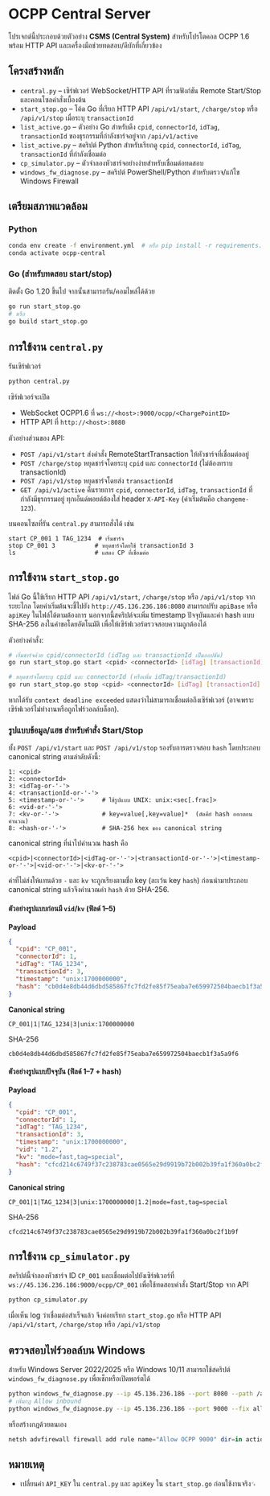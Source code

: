 # OCPP Central Server

โปรเจกต์นี้ประกอบด้วยตัวอย่าง **CSMS (Central System)** สำหรับโปรโตคอล OCPP 1.6 พร้อม HTTP API และเครื่องมือช่วยทดสอบ/ดีบักที่เกี่ยวข้อง

## โครงสร้างหลัก

- `central.py` – เซิร์ฟเวอร์ WebSocket/HTTP API ที่รวมฟังก์ชัน Remote Start/Stop และคอนโซลคำสั่งเบื้องต้น
- `start_stop.go` – โค้ด Go ที่เรียก HTTP API `/api/v1/start`, `/charge/stop` หรือ `/api/v1/stop` เมื่อระบุ `transactionId`
- `list_active.go` – ตัวอย่าง Go สำหรับดึง `cpid`, `connectorId`, `idTag`, `transactionId` ของธุรกรรมที่กำลังชาร์จอยู่จาก `/api/v1/active`
- `list_active.py` – สคริปต์ Python สำหรับเรียกดู `cpid`, `connectorId`, `idTag`, `transactionId` ที่กำลังเชื่อมต่อ
- `cp_simulator.py` – ตัวจำลองหัวชาร์จอย่างง่ายสำหรับเชื่อมต่อทดสอบ
- `windows_fw_diagnose.py` – สคริปต์ PowerShell/Python สำหรับตรวจ/แก้ไข Windows Firewall

## เตรียมสภาพแวดล้อม

### Python
```bash
conda env create -f environment.yml  # หรือ pip install -r requirements.txt
conda activate ocpp-central
```

### Go (สำหรับทดสอบ start/stop)
ติดตั้ง Go 1.20 ขึ้นไป จากนั้นสามารถรัน/คอมไพล์ได้ด้วย
```bash
go run start_stop.go
# หรือ
go build start_stop.go
```

## การใช้งาน `central.py`

รันเซิร์ฟเวอร์
```bash
python central.py
```
เซิร์ฟเวอร์จะเปิด
- WebSocket OCPP1.6 ที่ `ws://<host>:9000/ocpp/<ChargePointID>`
- HTTP API ที่ `http://<host>:8080`

ตัวอย่างส่วนของ API:
- `POST /api/v1/start` ส่งคำสั่ง RemoteStartTransaction ให้หัวชาร์จที่เชื่อมต่ออยู่
- `POST /charge/stop` หยุดชาร์จโดยระบุ `cpid` และ `connectorId` (ไม่ต้องทราบ transactionId)
- `POST /api/v1/stop` หยุดชาร์จโดยส่ง `transactionId`
- `GET /api/v1/active` คืนรายการ `cpid`, `connectorId`, `idTag`, `transactionId` ที่กำลังมีธุรกรรมอยู่
ทุกเอ็นด์พอยต์ต้องใส่ header `X-API-Key` (ค่าเริ่มต้นคือ `changeme-123`).

บนคอนโซลที่รัน `central.py` สามารถสั่งได้ เช่น
```
start CP_001 1 TAG_1234  # เริ่มชาร์จ
stop CP_001 3           # หยุดชาร์จโดยใช้ transactionId 3
ls                      # แสดง CP ที่เชื่อมต่อ
```

## การใช้งาน `start_stop.go`

ไฟล์ Go นี้ใช้เรียก HTTP API `/api/v1/start`, `/charge/stop` หรือ `/api/v1/stop` จากระยะไกล โดยค่าเริ่มต้นจะชี้ไปยัง `http://45.136.236.186:8080` สามารถปรับ `apiBase` หรือ `apiKey` ในไฟล์ได้ตามต้องการ นอกจากนี้สคริปต์จะเพิ่ม timestamp ปัจจุบันและค่า hash แบบ SHA-256 ลงในคำขอโดยอัตโนมัติ เพื่อให้เซิร์ฟเวอร์ตรวจสอบความถูกต้องได้

ตัวอย่างคำสั่ง:
```bash
# เริ่มชาร์จด้วย cpid/connectorId (idTag และ transactionId เป็นออปชัน)
go run start_stop.go start <cpid> <connectorId> [idTag] [transactionId]

# หยุดชาร์จโดยระบุ cpid และ connectorId (หรือเพิ่ม idTag/transactionId)
go run start_stop.go stop <cpid> <connectorId> [idTag] [transactionId]
```
หากได้รับ `context deadline exceeded` แสดงว่าไม่สามารถเชื่อมต่อถึงเซิร์ฟเวอร์ (อาจเพราะเซิร์ฟเวอร์ไม่ทำงานหรือถูกไฟร์วอลล์บล็อก).

### รูปแบบข้อมูล/แฮช สำหรับคำสั่ง Start/Stop

ทั้ง `POST /api/v1/start` และ `POST /api/v1/stop` รองรับการตรวจสอบ `hash` โดยประกอบ canonical string ตามลำดับดังนี้:

```
1: <cpid>
2: <connectorId>
3: <idTag-or-'-'>
4: <transactionId-or-'-'>
5: <timestamp-or-'-'>     # ใช้รูปแบบ UNIX: unix:<sec[.frac]>
6: <vid-or-'-'>
7: <kv-or-'-'>            # key=value[,key=value]*  (ตัดคีย์ hash ออกตอนคำนวณ)
8: <hash-or-'-'>          # SHA-256 hex ของ canonical string
```

canonical string ที่นำไปคำนวณ hash คือ

```
<cpid>|<connectorId>|<idTag-or-'-'>|<transactionId-or-'-'>|<timestamp-or-'-'>|<vid-or-'-'>|<kv-or-'-'>
```

ค่าที่ไม่ส่งให้แทนด้วย `-` และ `kv` จะถูกเรียงตามชื่อ key (ละเว้น key `hash`) ก่อนนำมาประกอบ canonical string แล้วจึงคำนวณค่า `hash` ด้วย SHA-256.

#### ตัวอย่างรูปแบบก่อนมี `vid`/`kv` (ฟิลด์ 1–5)

**Payload**
```json
{
  "cpid": "CP_001",
  "connectorId": 1,
  "idTag": "TAG_1234",
  "transactionId": 3,
  "timestamp": "unix:1700000000",
  "hash": "cb0d4e8db44d6dbd585867fc7fd2fe85f75eaba7e659972504baecb1f3a5a9f6"
}
```

**Canonical string**
```
CP_001|1|TAG_1234|3|unix:1700000000
```
SHA-256
```
cb0d4e8db44d6dbd585867fc7fd2fe85f75eaba7e659972504baecb1f3a5a9f6
```

#### ตัวอย่างรูปแบบปัจจุบัน (ฟิลด์ 1–7 + hash)

**Payload**
```json
{
  "cpid": "CP_001",
  "connectorId": 1,
  "idTag": "TAG_1234",
  "transactionId": 3,
  "timestamp": "unix:1700000000",
  "vid": "1.2",
  "kv": "mode=fast,tag=special",
  "hash": "cfcd214c6749f37c238783cae0565e29d9919b72b002b39fa1f360a0bc2f1b9f"
}
```

**Canonical string**
```
CP_001|1|TAG_1234|3|unix:1700000000|1.2|mode=fast,tag=special
```
SHA-256
```
cfcd214c6749f37c238783cae0565e29d9919b72b002b39fa1f360a0bc2f1b9f
```

## การใช้งาน `cp_simulator.py`

สคริปต์นี้จำลองหัวชาร์จ ID `CP_001` และเชื่อมต่อไปยังเซิร์ฟเวอร์ที่ `ws://45.136.236.186:9000/ocpp/CP_001` เพื่อใช้ทดสอบคำสั่ง Start/Stop จาก API
```bash
python cp_simulator.py
```
เมื่อเห็น log ว่าเชื่อมต่อสำเร็จแล้ว จึงค่อยเรียก `start_stop.go` หรือ HTTP API `/api/v1/start`, `/charge/stop` หรือ `/api/v1/stop`

## ตรวจสอบไฟร์วอลล์บน Windows

สำหรับ Windows Server 2022/2025 หรือ Windows 10/11 สามารถใช้สคริปต์ `windows_fw_diagnose.py` เพื่อเช็กหรือเปิดพอร์ตได้
```bash
python windows_fw_diagnose.py --ip 45.136.236.186 --port 8080 --path /api/v1/health
# เพิ่มกฎ Allow inbound
python windows_fw_diagnose.py --ip 45.136.236.186 --port 9000 --fix allow-in
```
หรือสร้างกฎด้วยตนเอง
```powershell
netsh advfirewall firewall add rule name="Allow OCPP 9000" dir=in action=allow protocol=TCP localport=9000
```

## หมายเหตุ
- เปลี่ยนค่า `API_KEY` ใน `central.py` และ `apiKey` ใน `start_stop.go` ก่อนใช้งานจริง␍